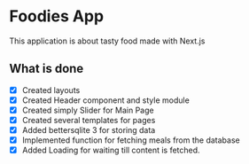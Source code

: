 # Foodies App

This application is about tasty food made with Next.js

## What is done

-   [x] Created layouts
-   [x] Created Header component and style module
-   [x] Created simply Slider for Main Page
-   [x] Created several templates for pages
-   [x] Added bettersqlite 3 for storing data
-   [x] Implemented function for fetching meals from the database
-   [x] Added Loading for waiting till content is fetched.
